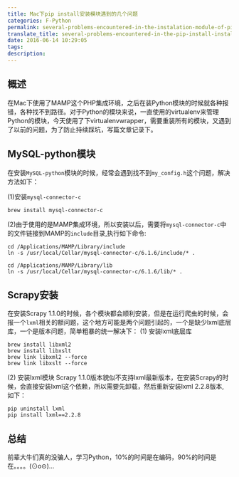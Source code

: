 ```yaml
---
title: Mac下pip install安装模块遇到的几个问题
categories: F-Python
permalink: several-problems-encountered-in-the-instalation-module-of-pip-instal-under-mac
translate_title: several-problems-encountered-in-the-pip-install-installation-module-under-mac
date: 2016-06-14 10:29:05
tags:
description:
---
```

## 概述
在Mac下使用了MAMP这个PHP集成环境，之后在装Python模块的时候就各种报错，各种找不到路径。对于Python的模块来说，一直使用的virtualenv来管理Python的模块，今天使用了下virtualenvwrapper，需要重装所有的模块，又遇到了以前的问题，为了防止持续踩坑，写篇文章记录下。

## MySQL-python模块
在安装`MySQL-python`模块的时候，经常会遇到找不到`my_config.h`这个问题，解决方法如下： 
 
(1)安装`mysql-connector-c`  

```
brew install mysql-connector-c
```
(2)由于使用的是MAMP集成环境，所以安装以后，需要将`mysql-connector-c`中的文件链接到MAMP的`include`目录,执行如下命令: 

```
cd /Applications/MAMP/Library/include
ln -s /usr/local/Cellar/mysql-connector-c/6.1.6/include/* .

cd /Applications/MAMP/Library/lib
ln -s /usr/local/Cellar/mysql-connector-c/6.1.6/lib/* .
```

## Scrapy安装
在安装Scrapy 1.1.0的时候，各个模块都会顺利安装，但是在运行爬虫的时候，会报一个`lxml`相关的额问题，这个地方可能是两个问题引起的，一个是缺少lxml底层库，一个是版本问题，简单粗暴的统一解决下：
(1) 安装lxml底层库

```
brew install libxml2
brew install libxslt
brew link libxml2 --force
brew link libxslt --force
```

(2) 安装lxml模块
Scrapy 1.1.0版本貌似不支持lxml最新版本，在安装Scrapy的时候，会直接安装lxml这个依赖，所以需要先卸载，然后重新安装lxml 2.2.8版本, 如下： 
 
```
pip uninstall lxml
pip install lxml==2.2.8
```

## 总结
前辈大牛们真的没骗人，学习Python，10%的时间是在编码，90%的时间是在。。。。(⊙o⊙)…

<br />